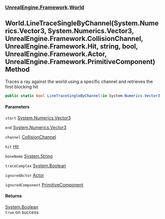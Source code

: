 ### [UnrealEngine.Framework](./UnrealEngine-Framework.md 'UnrealEngine.Framework').[World](./World.md 'UnrealEngine.Framework.World')
## World.LineTraceSingleByChannel(System.Numerics.Vector3, System.Numerics.Vector3, UnrealEngine.Framework.CollisionChannel, UnrealEngine.Framework.Hit, string, bool, UnrealEngine.Framework.Actor, UnrealEngine.Framework.PrimitiveComponent) Method
Traces a ray against the world using a specific channel and retrieves the first blocking hit  
```csharp
public static bool LineTraceSingleByChannel(in System.Numerics.Vector3 start, in System.Numerics.Vector3 end, UnrealEngine.Framework.CollisionChannel channel, ref UnrealEngine.Framework.Hit hit, ref string boneName, bool traceComplex=false, UnrealEngine.Framework.Actor ignoredActor=null, UnrealEngine.Framework.PrimitiveComponent ignoredComponent=null);
```
#### Parameters
<a name='UnrealEngine-Framework-World-LineTraceSingleByChannel(System-Numerics-Vector3_System-Numerics-Vector3_UnrealEngine-Framework-CollisionChannel_UnrealEngine-Framework-Hit_string_bool_UnrealEngine-Framework-Actor_UnrealEngine-Framework-PrimitiveComponent)-start'></a>
`start` [System.Numerics.Vector3](https://docs.microsoft.com/en-us/dotnet/api/System.Numerics.Vector3 'System.Numerics.Vector3')  
  
<a name='UnrealEngine-Framework-World-LineTraceSingleByChannel(System-Numerics-Vector3_System-Numerics-Vector3_UnrealEngine-Framework-CollisionChannel_UnrealEngine-Framework-Hit_string_bool_UnrealEngine-Framework-Actor_UnrealEngine-Framework-PrimitiveComponent)-end'></a>
`end` [System.Numerics.Vector3](https://docs.microsoft.com/en-us/dotnet/api/System.Numerics.Vector3 'System.Numerics.Vector3')  
  
<a name='UnrealEngine-Framework-World-LineTraceSingleByChannel(System-Numerics-Vector3_System-Numerics-Vector3_UnrealEngine-Framework-CollisionChannel_UnrealEngine-Framework-Hit_string_bool_UnrealEngine-Framework-Actor_UnrealEngine-Framework-PrimitiveComponent)-channel'></a>
`channel` [CollisionChannel](./CollisionChannel.md 'UnrealEngine.Framework.CollisionChannel')  
  
<a name='UnrealEngine-Framework-World-LineTraceSingleByChannel(System-Numerics-Vector3_System-Numerics-Vector3_UnrealEngine-Framework-CollisionChannel_UnrealEngine-Framework-Hit_string_bool_UnrealEngine-Framework-Actor_UnrealEngine-Framework-PrimitiveComponent)-hit'></a>
`hit` [Hit](./Hit.md 'UnrealEngine.Framework.Hit')  
  
<a name='UnrealEngine-Framework-World-LineTraceSingleByChannel(System-Numerics-Vector3_System-Numerics-Vector3_UnrealEngine-Framework-CollisionChannel_UnrealEngine-Framework-Hit_string_bool_UnrealEngine-Framework-Actor_UnrealEngine-Framework-PrimitiveComponent)-boneName'></a>
`boneName` [System.String](https://docs.microsoft.com/en-us/dotnet/api/System.String 'System.String')  
  
<a name='UnrealEngine-Framework-World-LineTraceSingleByChannel(System-Numerics-Vector3_System-Numerics-Vector3_UnrealEngine-Framework-CollisionChannel_UnrealEngine-Framework-Hit_string_bool_UnrealEngine-Framework-Actor_UnrealEngine-Framework-PrimitiveComponent)-traceComplex'></a>
`traceComplex` [System.Boolean](https://docs.microsoft.com/en-us/dotnet/api/System.Boolean 'System.Boolean')  
  
<a name='UnrealEngine-Framework-World-LineTraceSingleByChannel(System-Numerics-Vector3_System-Numerics-Vector3_UnrealEngine-Framework-CollisionChannel_UnrealEngine-Framework-Hit_string_bool_UnrealEngine-Framework-Actor_UnrealEngine-Framework-PrimitiveComponent)-ignoredActor'></a>
`ignoredActor` [Actor](./Actor.md 'UnrealEngine.Framework.Actor')  
  
<a name='UnrealEngine-Framework-World-LineTraceSingleByChannel(System-Numerics-Vector3_System-Numerics-Vector3_UnrealEngine-Framework-CollisionChannel_UnrealEngine-Framework-Hit_string_bool_UnrealEngine-Framework-Actor_UnrealEngine-Framework-PrimitiveComponent)-ignoredComponent'></a>
`ignoredComponent` [PrimitiveComponent](./PrimitiveComponent.md 'UnrealEngine.Framework.PrimitiveComponent')  
  
#### Returns
[System.Boolean](https://docs.microsoft.com/en-us/dotnet/api/System.Boolean 'System.Boolean')  
`true` on success  
